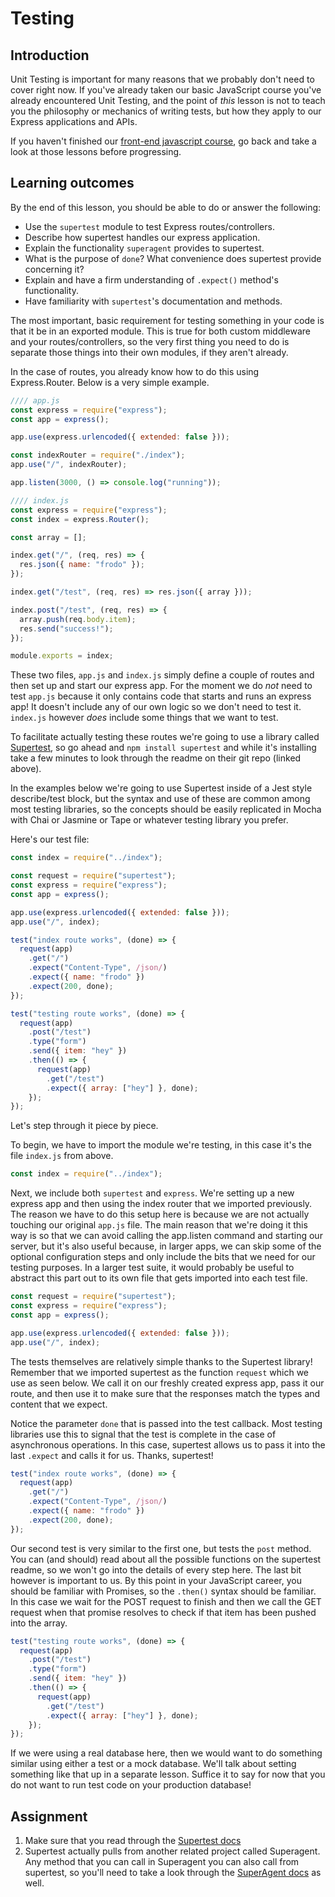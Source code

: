 # Testing

## Introduction

Unit Testing is important for many reasons that we probably don't need to cover right now. If you've already taken our basic JavaScript course you've already encountered Unit Testing, and the point of _this_ lesson is not to teach you the philosophy or mechanics of writing tests, but how they apply to our Express applications and APIs.

If you haven't finished our [front-end javascript course](https://www.learnhowtocodebook.com/deep-dives/javascript), go back and take a look at those lessons before progressing.

## Learning outcomes

By the end of this lesson, you should be able to do or answer the following:

* Use the `supertest` module to test Express routes/controllers.
* Describe how supertest handles our express application.
* Explain the functionality `superagent` provides to supertest.
* What is the purpose of `done`? What convenience does supertest provide concerning it?
* Explain and have a firm understanding of `.expect()` method's functionality.
* Have familiarity with `supertest`'s documentation and methods.

The most important, basic requirement for testing something in your code is that it be in an exported module. This is true for both custom middleware and your routes/controllers, so the very first thing you need to do is separate those things into their own modules, if they aren't already.

In the case of routes, you already know how to do this using Express.Router. Below is a very simple example.

```javascript
//// app.js
const express = require("express");
const app = express();

app.use(express.urlencoded({ extended: false }));

const indexRouter = require("./index");
app.use("/", indexRouter);

app.listen(3000, () => console.log("running"));
```

```javascript
//// index.js
const express = require("express");
const index = express.Router();

const array = [];

index.get("/", (req, res) => {
  res.json({ name: "frodo" });
});

index.get("/test", (req, res) => res.json({ array }));

index.post("/test", (req, res) => {
  array.push(req.body.item);
  res.send("success!");
});

module.exports = index;
```

These two files, `app.js` and `index.js` simply define a couple of routes and then set up and start our express app. For the moment we do _not_ need to test `app.js` because it only contains code that starts and runs an express app! It doesn't include any of our own logic so we don't need to test it. `index.js` however _does_ include some things that we want to test.

To facilitate actually testing these routes we're going to use a library called [Supertest](https://github.com/visionmedia/supertest), so go ahead and `npm install supertest` and while it's installing take a few minutes to look through the readme on their git repo \(linked above\).

In the examples below we're going to use Supertest inside of a Jest style describe/test block, but the syntax and use of these are common among most testing libraries, so the concepts should be easily replicated in Mocha with Chai or Jasmine or Tape or whatever testing library you prefer.

Here's our test file:

```javascript
const index = require("../index");

const request = require("supertest");
const express = require("express");
const app = express();

app.use(express.urlencoded({ extended: false }));
app.use("/", index);

test("index route works", (done) => {
  request(app)
    .get("/")
    .expect("Content-Type", /json/)
    .expect({ name: "frodo" })
    .expect(200, done);
});

test("testing route works", (done) => {
  request(app)
    .post("/test")
    .type("form")
    .send({ item: "hey" })
    .then(() => {
      request(app)
        .get("/test")
        .expect({ array: ["hey"] }, done);
    });
});
```

Let's step through it piece by piece.

To begin, we have to import the module we're testing, in this case it's the file `index.js` from above.

```javascript
const index = require("../index");
```

Next, we include both `supertest` and `express`. We're setting up a new express app and then using the index router that we imported previously. The reason we have to do this setup here is because we are not actually touching our original `app.js` file. The main reason that we're doing it this way is so that we can avoid calling the app.listen command and starting our server, but it's also useful because, in larger apps, we can skip some of the optional configuration steps and only include the bits that we need for our testing purposes. In a larger test suite, it would probably be useful to abstract this part out to its own file that gets imported into each test file.

```javascript
const request = require("supertest");
const express = require("express");
const app = express();

app.use(express.urlencoded({ extended: false }));
app.use("/", index);
```

The tests themselves are relatively simple thanks to the Supertest library! Remember that we imported supertest as the function `request` which we use as seen below. We call it on our freshly created express app, pass it our route, and then use it to make sure that the responses match the types and content that we expect.

Notice the parameter `done` that is passed into the test callback. Most testing libraries use this to signal that the test is complete in the case of asynchronous operations. In this case, supertest allows us to pass it into the last `.expect` and calls it for us. Thanks, supertest!

```javascript
test("index route works", (done) => {
  request(app)
    .get("/")
    .expect("Content-Type", /json/)
    .expect({ name: "frodo" })
    .expect(200, done);
});
```

Our second test is very similar to the first one, but tests the `post` method. You can \(and should\) read about all the possible functions on the supertest readme, so we won't go into the details of every step here. The last bit however is important to us. By this point in your JavaScript career, you should be familiar with Promises, so the `.then()` syntax should be familiar. In this case we wait for the POST request to finish and then we call the GET request when that promise resolves to check if that item has been pushed into the array.

```javascript
test("testing route works", (done) => {
  request(app)
    .post("/test")
    .type("form")
    .send({ item: "hey" })
    .then(() => {
      request(app)
        .get("/test")
        .expect({ array: ["hey"] }, done);
    });
});
```

If we were using a real database here, then we would want to do something similar using either a test or a mock database. We'll talk about setting something like that up in a separate lesson. Suffice it to say for now that you do not want to run test code on your production database!

## Assignment

1. Make sure that you read through the [Supertest docs](https://github.com/visionmedia/supertest)
2. Supertest actually pulls from another related project called Superagent. Any method that you can call in Superagent you can also call from supertest, so you'll need to take a look through the [SuperAgent docs](http://visionmedia.github.io/superagent/) as well.

